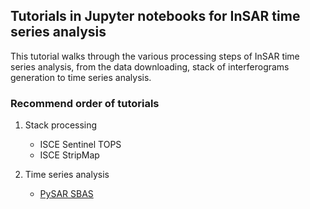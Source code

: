 ## Tutorials in Jupyter notebooks for InSAR time series analysis

This tutorial walks through the various processing steps of InSAR time series analysis, from the data downloading, stack of interferograms generation to time series analysis.

### Recommend order of tutorials    

1. Stack processing     
   - ISCE Sentinel TOPS
   - ISCE StripMap

2. Time series analysis
   - [PySAR SBAS](https://nbviewer.jupyter.org/github/yunjunz/PySAR/blob/Notebook/docs/Notebooks/pysarApp.ipynb)
